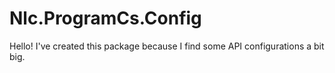 # Nlc.ProgramCs.Config

Hello! I've created this package because I find some API configurations a bit big.

